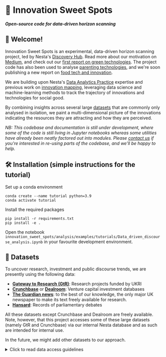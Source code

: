# :satellite: Innovation Sweet Spots

**_Open-source code for data-driven horizon scanning_**

## :wave: Welcome!

Innovation Sweet Spots is an experimental, data-driven horizon scanning project, led by Nesta's [Discovery Hub](https://www.nesta.org.uk/project/discovery-hub/). Read more about our motivation on [Medium](https://medium.com/@nesta_uk/in-search-of-innovation-sweet-spots-can-data-science-help-us-see-through-tech-hype-1f140f50c18b), and check out our [first report on green technologies](https://www.nesta.org.uk/data-visualisation-and-interactive/innovation-sweet-spots/). The project code has also been used to analyse [parenting technologies](https://www.nesta.org.uk/project/mapping-parenting-technology/whats-next-for-parenting-tech/), and we're soon publishing a new report on [food tech and innovation](https://www.nesta.org.uk/project/innovation-sweet-spots-food-innovation-obesity-and-food-environments/).

We are building upon Nesta's [Data Analytics Practice](https://www.nesta.org.uk/project/data-analytics/) expertise and previous work on [innovation mapping](https://www.nesta.org.uk/feature/innovation-methods/innovation-mapping/), leveraging data science and machine-learning methods to track the trajectory of innovations and technologies for social good.

By combining insights across several large [datasets](#datasets) that are commonly only analysed in isolation, we paint a multi-dimensional picture of the innovations indicating the resources they are attracting and how they are perceived.

_NB: This codebase and documentation is still under development, where some of the code is still living in Jupyter notebooks whereas some utilities have already been neatly factored out into modules. Please [contact us](mailto:karlis.kanders@nesta.org.uk) if you're interested in re-using parts of the codebase, and we'll be happy to help._

## :hammer_and_wrench: Installation (simple instructions for the tutorial)

Set up a conda environment
```
conda create --name tutorial python=3.9
conda activate tutorial
```

Install the required packages
```
pip install -r requirements.txt
pip install -e .
```

Open the notebook `innovation_sweet_spots/analysis/examples/tutorials/Data_driven_discourse_analysis.ipynb` in your favourite development environment.

## :floppy_disk: Datasets

To uncover research, investment and public discourse trends, we are presently using the following data:

- **[Gateway to Research (GtR)](https://gtr.ukri.org/)**: Research projects funded by UKRI
- **[Crunchbase](https://crunchbase.com/)** or **[Dealroom](https://dealroom.co)**: Venture capital investment databases
- **[The Guardian news](https://open-platform.theguardian.com/)**: to the best of our knowledge, the only major UK newspaper to make its text freely available for research.
- **[Hansard](https://zenodo.org/record/4066772#.YXCN1kbYrlw)**: Records of parliamentary debates

All these datasets except Crunchbase and Dealroom are freely available. Note, however, that this project accesses some of these large datasets (namely GtR and Crunchbase) via our internal Nesta database and as such are intended for internal use.

In the future, we might add other datasets to our approach.

<details>
  <summary>Click to read data access guidelines</summary>

<br>

_NB: This information is slightly out of date and will be updated soon_

### Research project and company data

To download GtR and Crunchbase datasets from Nesta database, you will first need to decrypt the config files (if you don't have the key, reach out to Karlis).

```shell
$ git stash
$ git-crypt unlock /path/to/key
```

The most recent version of the Gateway to Research (GtR) and Crunchbase datasets can then be fetched by running the command below. Note that you need to be connected via Nesta's VPN when accessing the database.

```shell
$ python innovation_sweet_spots/pipeline/fetch_daps1_data/flow.py --no-pylint --environment=conda run
```

### The Guardian news

We are using Guardian API to search for articles with specific key terms. For accessing the API, you you'll need to proceed as follows:

- Request an API key from Guardian website ([see here](https://open-platform.theguardian.com/documentation/))
- Store it somewhere safe on your local machine (outside the repo) in a `.txt` file
- Specify the path to this file in `.env` file, by adding a new line with `export GUARDIAN_API_KEY=path/to/file`
- Use the functions in `innovation_sweet_spots.getters.guardian`

To see examples of using our public discourse analysis tools, check `innovation_sweet_spots/analysis/examples/public_discourse_analysis`.

### Hansard

Please ask Karlis to access the Hansard dataset. More details coming soon...

## :handshake: Contributor guidelines

[Technical and working style guidelines](https://github.com/nestauk/ds-cookiecutter/blob/master/GUIDELINES.md)

---

<small><p>Project based on <a target="_blank" href="https://github.com/nestauk/ds-cookiecutter">Nesta's data science project template</a>
(<a href="http://nestauk.github.io/ds-cookiecutter">Read the docs here</a>).
</small>
